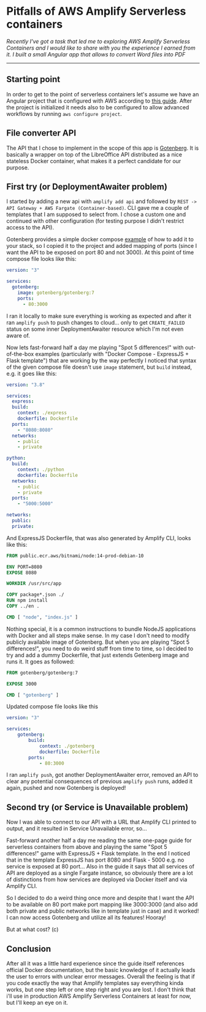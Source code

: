 # Pitfalls of AWS Amplify Serverless containers

*Recently I've got a task that led me to exploring AWS Amplify Serverless Containers and I would like to share with you the experience I earned from it. I built a small Angular app that allows to convert Word files into PDF*

---

## Starting point

In order to get to the point of serverless containers let's assume we have an Angular project that is configured with AWS according to [this guide](https://docs.amplify.aws/start/q/integration/angular/). After the project is initialized it needs also to be configured to allow advanced workflows by running `aws configure project`.

## File converter API

The API that I chose to implement in the scope of this app is [Gotenberg](https://gotenberg.dev/). It is basically a wrapper on top of the LibreOffice API distributed as a nice stateless Docker container, what makes it a perfect candidate for our purpose.

## First try (or DeploymentAwaiter problem)

I started by adding a new api with `amplify add api` and followed by `REST -> API Gateway + AWS Fargate (Container-based)`. CLI gave me a couple of templates that I am supposed to select from. I chose a custom one and continued with other configuration (for testing purpose I didn't restrict access to the API).

Gotenberg provides a simple docker compose [example](https://gotenberg.dev/docs/get-started/docker-compose) of how to add it to your stack, so I copied it to the project and added mapping of ports (since I want the API to be exposed on port 80 and not 3000). At this point of time compose file looks like this:

```yaml
version: "3"

services:
  gotenberg:
    image: gotenberg/gotenberg:7
    ports:
      - 80:3000
```

I ran it locally to make sure everything is working as expected and after it ran `amplify push` to push changes to cloud... only to get `CREATE_FAILED` status on some inner DeploymentAwaiter resource which I'm not even aware of.

Now lets fast-forward half a day me playing "Spot 5 differences!" with out-of-the-box examples (particularly with "Docker Compose - ExpressJS + Flask template") that are working by the way perfectly I noticed that syntax of the given compose file doesn't use `image` statement, but `build` instead, e.g. it goes like this:

```yaml
version: "3.8"

services:
  express:
  build:
    context: ./express
    dockerfile: Dockerfile
  ports:
    - "8080:8080"
  networks:
    - public
    - private

python:
  build:
    context: ./python
    dockerfile: Dockerfile
  networks:
    - public
    - private
  ports:
    - "5000:5000"

networks:
  public:
  private:
```

And ExpressJS Dockerfile, that was also generated by Amplify CLI, looks like this:

```dockerfile
FROM public.ecr.aws/bitnami/node:14-prod-debian-10

ENV PORT=8080
EXPOSE 8080

WORKDIR /usr/src/app

COPY package*.json ./
RUN npm install
COPY ../en .

CMD [ "node", "index.js" ]
```

Nothing special, it is a common instructions to bundle NodeJS applications with Docker and all steps make sense. In my case I don't need to modify publicly available image of Gotenberg. But when you are playing "Spot 5 differences!", you need to do weird stuff from time to time, so I decided to try and add a dummy Dockerfile, that just extends Getenberg image and runs it. It goes as followed:

```dockerfile
FROM gotenberg/gotenberg:7

EXPOSE 3000

CMD [ "gotenberg" ]
```

Updated compose file looks like this

```yaml
version: "3"

services:
	gotenberg:
		build:
			context: ./gotenberg
			dockerfile: Dockerfile
		ports:
			- 80:3000
```

I ran `amplify push`, got another DeploymentAwaiter error, removed an API to clear any potential consequences of previous `amplify push` runs, added it again, pushed and now Gotenberg is deployed!

## Second try (or Service is Unavailable problem)

Now I was able to connect to our API with a URL that Amplify CLI printed to output, and it resulted in Service Unavailable error, so...

Fast-forward another half a day me reading the same one-page guide for serverless containers from above and playing the same "Spot 5 differences!" game with ExpressJS + Flask template. In the end I noticed that in the template ExpressJS has port 8080 and Flask - 5000 e.g. no service is exposed at 80 port... Also in the guide it says that all services of API are deployed as a single Fargate instance, so obviously there are a lot of distinctions from how services are deployed via Docker itself and via Amplify CLI.

So I decided to do a weird thing once more and despite that I want the API to be available on 80 port make port mapping like 3000:3000 (and also add both private and public networks like in template just in case) and it worked! I can now access Gotenberg and utilize all its features! Hooray!

But at what cost? (c)

## Conclusion

After all it was a little hard experience since the guide itself references official Docker documentation, but the basic knowledge of it actually leads the user to errors with unclear error messages. Overall the feeling is that if you code exactly the way that Amplify templates say everything kinda works, but one step left or one step right and you are lost. I don't think that i'll use in production AWS Amplify Serverless Containers at least for now, but I'll keep an eye on it.
